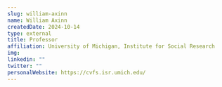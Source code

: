 ```yaml
---
slug: william-axinn
name: William Axinn
createdDate: 2024-10-14
type: external
title: Professor
affiliation: University of Michigan, Institute for Social Research
img: 
linkedin: ""
twitter: ""
personalWebsite: https://cvfs.isr.umich.edu/
---
```


